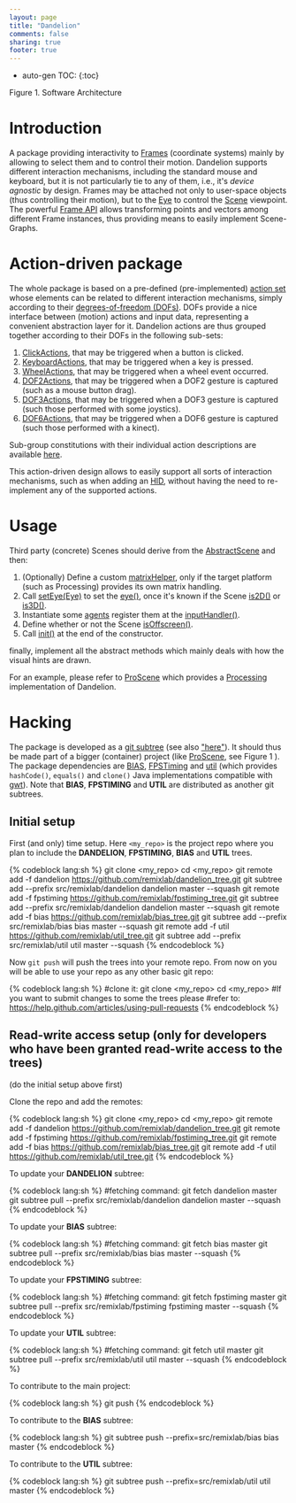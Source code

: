 ```yaml
---
layout: page
title: "Dandelion"
comments: false
sharing: true
footer: true
---
```


* auto-gen TOC:
{:toc}

<p>
<script src="/javascripts/processing.min.js"></script> 
<canvas data-processing-sources="/projects/dandelion/arch.pde"></canvas>
<div class="example-links">
    Figure 1. Software Architecture
</div>
</p>

# Introduction

A package providing interactivity to [Frames](http://otrolado.info/prosceneApi/remixlab/dandelion/core/Frame.html)
(coordinate systems) mainly by allowing to select them and to control their motion. Dandelion supports different interaction mechanisms, including the standard
mouse and keyboard, but it is not particularly tie to any of them, i.e., it's *device agnostic* by design. Frames may be attached
not only to user-space objects (thus controlling their motion), but to the [Eye](http://otrolado.info/prosceneApi/remixlab/dandelion/core/Eye.html) to control
the [Scene](http://otrolado.info/prosceneApi/remixlab/dandelion/core/AbstractScene.html)
viewpoint. The powerful [Frame API](http://otrolado.info/prosceneApi/remixlab/dandelion/core/Frame.html) allows transforming points and
vectors among different Frame instances, thus providing means to easily implement Scene-Graphs.

# Action-driven package

The whole package is based on a pre-defined (pre-implemented) [action set](http://otrolado.info/prosceneApi/remixlab/dandelion/core/Constants.DandelionAction.html)
whose elements can be related to different interaction
mechanisms, simply according to their [degrees-of-freedom (DOFs)](http://en.wikipedia.org/wiki/Degrees_of_freedom_(mechanics)).
DOFs provide a nice interface between (motion)
actions and input data, representing a convenient abstraction layer for it. Dandelion actions are thus grouped
together according to their DOFs in the following sub-sets:

1. [ClickActions](http://otrolado.info/prosceneApi/remixlab/dandelion/core/Constants.ClickAction.html), that may be triggered when a button is clicked.
2. [KeyboardActions](http://otrolado.info/prosceneApi/remixlab/dandelion/core/Constants.KeyboardAction.html), that may be triggered when a key is pressed.
3. [WheelActions](http://otrolado.info/prosceneApi/remixlab/dandelion/core/Constants.WheelAction.html), that may be triggered when a wheel event occurred.
4. [DOF2Actions](http://otrolado.info/prosceneApi/remixlab/dandelion/core/Constants.DOF2Action.html), that may be triggered when a DOF2 gesture is captured
(such as a mouse button drag).
5. [DOF3Actions](http://otrolado.info/prosceneApi/remixlab/dandelion/core/Constants.DOF3Action.html), that may be triggered when a DOF3 gesture is captured
(such those performed with some joystics).
6. [DOF6Actions](http://otrolado.info/prosceneApi/remixlab/dandelion/core/Constants.DOF6Action.html), that may be triggered when a DOF6 gesture is captured
(such those performed with a kinect).

Sub-group constitutions with their individual action descriptions are available [here](http://otrolado.info/prosceneApi/remixlab/dandelion/core/Constants.html).

This action-driven design allows to easily support all sorts of interaction mechanisms, such as when adding an [HID](http://en.wikipedia.org/wiki/Human_interface_device), without having the need to
re-implement any of the supported actions.

# Usage

Third party (concrete) Scenes should derive from the [AbstractScene](http://otrolado.info/prosceneApi/remixlab/dandelion/core/AbstractScene.html)
and then:

1. (Optionally) Define a custom [matrixHelper](http://otrolado.info/prosceneApi/remixlab/dandelion/core/AbstractScene.html#matrixHelper()), 
only if the target platform (such as Processing) provides its own matrix handling.
2. Call [setEye(Eye)](http://otrolado.info/prosceneApi/remixlab/dandelion/core/AbstractScene.html#setEye(remixlab.dandelion.core.Eye))
to set the [eye()](http://otrolado.info/prosceneApi/remixlab/dandelion/core/AbstractScene.html#eye()), once it's known if the
Scene [is2D()](http://otrolado.info/prosceneApi/remixlab/dandelion/core/AbstractScene.html#is2D())
or [is3D()](http://otrolado.info/prosceneApi/remixlab/dandelion/core/AbstractScene.html#is3D()).
3. Instantiate some [agents](http://otrolado.info/prosceneApi/remixlab/bias/core/Agent.html) register them at the [inputHandler()](http://otrolado.info/prosceneApi/remixlab/dandelion/core/AbstractScene.html#inputHandler()).
4. Define whether or not the Scene [isOffscreen()](http://otrolado.info/prosceneApi/remixlab/dandelion/core/AbstractScene.html#isOffscreen()).
5. Call [init()](http://otrolado.info/prosceneApi/remixlab/dandelion/core/AbstractScene.html#init()) at the end of the constructor.

finally, implement all the abstract methods which mainly deals with how the visual hints are drawn.

For an example, please refer to [ProScene](http://nakednous.github.io/projects/proscene) which provides
a [Processing](http://processing.org/) implementation of Dandelion.

# Hacking

The package is developed as a [git subtree](https://github.com/git/git/blob/master/contrib/subtree/git-subtree.txt)
(see also ["here"](http://blogs.atlassian.com/2013/05/alternatives-to-git-submodule-git-subtree/)). It should thus be made part of a
bigger (container) project (like [ProScene](http://nakednous.github.io/projects/proscene), see Figure 1 ).
The package dependencies are [BIAS](http://nakednous.github.io/projects/bias), [FPSTiming](http://nakednous.github.io/projects/fpstiming)
and [util](https://github.com/remixlab/util_tree) (which
provides ```hashCode()```,  ```equals()```  and  ```clone()``` Java implementations compatible with [gwt](http://www.gwtproject.org/)).
Note that **BIAS**, **FPSTIMING** and **UTIL** are distributed as another git subtrees.

## Initial setup

First (and only) time setup. Here ```<my_repo>``` is the project repo where you plan to include the **DANDELION**, **FPSTIMING**, **BIAS** and **UTIL** trees.

{% codeblock lang:sh %}
git clone <my_repo>
cd <my_repo>
git remote add -f dandelion https://github.com/remixlab/dandelion_tree.git
git subtree add --prefix src/remixlab/dandelion dandelion master --squash
git remote add -f fpstiming https://github.com/remixlab/fpstiming_tree.git
git subtree add --prefix src/remixlab/dandelion dandelion master --squash
git remote add -f bias https://github.com/remixlab/bias_tree.git
git subtree add --prefix src/remixlab/bias bias master --squash
git remote add -f util https://github.com/remixlab/util_tree.git
git subtree add --prefix src/remixlab/util util master --squash
{% endcodeblock %}

Now ```git push``` will push the trees into your remote repo. From now on you will be able to use your repo
as any other basic git repo:

{% codeblock lang:sh %}
#clone it:
git clone <my_repo>
cd <my_repo>
#If you want to submit changes to some the trees please
#refer to: https://help.github.com/articles/using-pull-requests
{% endcodeblock %}

## Read-write access setup (only for developers who have been granted read-write access to the trees)

(do the initial setup above first)

Clone the repo and add the remotes:

{% codeblock lang:sh %}
git clone <my_repo>
cd <my_repo>
git remote add -f dandelion https://github.com/remixlab/dandelion_tree.git
git remote add -f fpstiming https://github.com/remixlab/fpstiming_tree.git
git remote add -f bias https://github.com/remixlab/bias_tree.git
git remote add -f util https://github.com/remixlab/util_tree.git
{% endcodeblock %}

To update your **DANDELION** subtree:

{% codeblock lang:sh %}
#fetching command:
git fetch dandelion master
git subtree pull --prefix src/remixlab/dandelion dandelion master --squash
{% endcodeblock %}

To update your **BIAS** subtree:

{% codeblock lang:sh %}
#fetching command:
git fetch bias master
git subtree pull --prefix src/remixlab/bias bias master --squash
{% endcodeblock %}

To update your **FPSTIMING** subtree:

{% codeblock lang:sh %}
#fetching command:
git fetch fpstiming master
git subtree pull --prefix src/remixlab/fpstiming fpstiming master --squash
{% endcodeblock %}

To update your **UTIL** subtree:

{% codeblock lang:sh %}
#fetching command:
git fetch util master
git subtree pull --prefix src/remixlab/util util master --squash
{% endcodeblock %}

To contribute to the main project:

{% codeblock lang:sh %}
git push
{% endcodeblock %}

To contribute to the **BIAS** subtree:

{% codeblock lang:sh %}
git subtree push --prefix=src/remixlab/bias bias master
{% endcodeblock %}

To contribute to the **UTIL** subtree:

{% codeblock lang:sh %}
git subtree push --prefix=src/remixlab/util util master
{% endcodeblock %}
